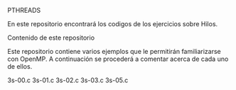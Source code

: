 
PTHREADS

En este repositorio encontrará los codigos de los ejercicios sobre Hilos.

Contenido de este repositorio

Este repositorio contiene varios ejemplos que le permitirán familiarizarse con OpenMP. A continuación se procederá a comentar acerca de cada uno de ellos.

3s-00.c
3s-01.c
3s-02.c
3s-03.c
3s-05.c
